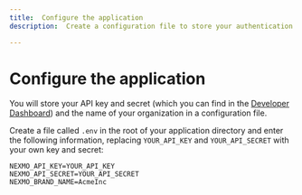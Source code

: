 ```yaml
---
title:  Configure the application
description:  Create a configuration file to store your authentication and other details

---
```


Configure the application
=========================

You will store your API key and secret (which you can find in the [Developer Dashboard](https://dashboard.nexmo.com)) and the name of your organization in a configuration file.

Create a file called `.env` in the root of your application directory and enter the following information, replacing `YOUR_API_KEY` and `YOUR_API_SECRET` with your own key and secret:

    NEXMO_API_KEY=YOUR_API_KEY
    NEXMO_API_SECRET=YOUR_API_SECRET
    NEXMO_BRAND_NAME=AcmeInc

